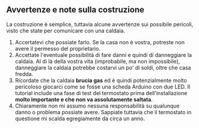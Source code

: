 ## Avvertenze e note sulla costruzione
La costruzione è semplice, tuttavia alcune avvertenze sui possibile pericoli, visto che state
per comunicare con una caldaia.

1. Accertatevi che possiate farlo. Se la casa non è vostra, potreste non avere il permesso del proprietario.
2. Accettate l'eventuale possibilità di fare danni e quindi di danneggiare la caldaia. Al di là della vostra vita
(improbabile, ma non impossibile), danneggiare la caldaia potrebbe costarvi un po' di soldi, oltre che casa fredda.
3. Ricordate che la caldaia **brucia gas** ed è quindi potenzialmente molto pericoloso giocarci come
se fosse una scheda Arduino con due LED. Il tutorial include una fase di test del termostato prima dell'installazione
**molto importante e che non va assolutamente saltata**.
4. Chiaramente non mi assumo nessuna responsabilità su qualunque danno o problema possiate avere.
Sappiate tuttavia che il termostato in questione mi scalda egregiamente da circa un anno.
